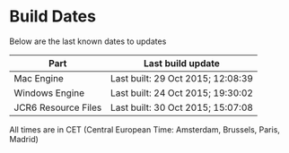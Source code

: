 # Build Dates

Below are the last known dates to updates

Part | Last build update
-----|-----
Mac Engine | Last built: 29 Oct 2015; 12:08:39
Windows Engine | Last built: 24 Oct 2015; 19:30:02
JCR6 Resource Files | Last built: 30 Oct 2015; 15:07:08
All times are in CET (Central European Time: Amsterdam, Brussels, Paris, Madrid)



